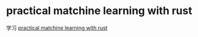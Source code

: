# practical matchine learning with rust
学习 [practical matchine learning with rust](https://www.amazon.com/Practical-Machine-Learning-Rust-Applications/dp/1484251202)
